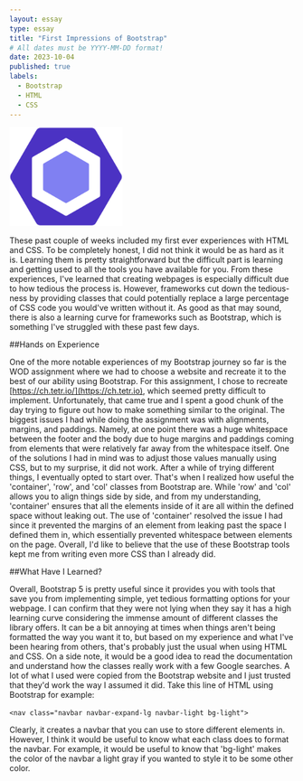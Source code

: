 ```yaml
---
layout: essay
type: essay
title: "First Impressions of Bootstrap"
# All dates must be YYYY-MM-DD format!
date: 2023-10-04
published: true
labels:
  - Bootstrap
  - HTML
  - CSS
---
```


<img width="200px" class="rounded float-start pe-4" src="../img/ESLint.png">

These past couple of weeks included my first ever experiences with HTML and CSS. To be completely honest, I did not think it would be as hard as it is. Learning them is pretty straightforward but the difficult part is learning and getting used to all the tools you have available for you. From these experiences, I've learned that creating webpages is especially difficult due to how tedious the process is. However, frameworks cut down the tedious-ness by providing classes that could potentially replace a large percentage of CSS code you would've written without it. As good as that may sound, there is also a learning curve for frameworks such as Bootstrap, which is something I've struggled with these past few days. 

##Hands on Experience

One of the more notable experiences of my Bootstrap journey so far is the WOD assignment where we had to choose a website and recreate it to the best of our ability using Bootstrap. For this assignment, I chose to recreate [https://ch.tetr.io/](https://ch.tetr.io), which seemed pretty difficult to implement. Unfortunately, that came true and I spent a good chunk of the day trying to figure out how to make something similar to the original. The biggest issues I had while doing the assignment was with alignments, margins, and paddings. Namely, at one point there was a huge whitespace between the footer and the body due to huge margins and paddings coming from elements that were relatively far away from the whitespace itself. One of the solutions I had in mind was to adjust those values manually using CSS, but to my surprise, it did not work. After a while of trying different things, I eventually opted to start over. That's when I realized how useful the 'container', 'row', and 'col' classes from Bootstrap are. While 'row' and 'col' allows you to align things side by side, and from my understanding, 'container' ensures that all the elements inside of it are all within the defined space without leaking out. The use of 'container' resolved the issue I had since it prevented the margins of an element from leaking past the space I defined them in, which essentially prevented whitespace between elements on the page. Overall, I'd like to believe that the use of these Bootstrap tools kept me from writing even more CSS than I already did.

##What Have I Learned?

Overall, Bootstrap 5 is pretty useful since it provides you with tools that save you from implementing simple, yet tedious formatting options for your webpage. I can confirm that they were not lying when they say it has a high learning curve considering the immense amount of different classes the library offers. It can be a bit annoying at times when things aren't being formatted the way you want it to, but based on my experience and what I've been hearing from others, that's probably just the usual when using HTML and CSS. On a side note, it would be a good idea to read the documentation and understand how the classes really work with a few Google searches. A lot of what I used were copied from the Bootstrap website and I just trusted that they'd work the way I assumed it did. Take this line of HTML using Bootstrap for example:

```<nav class="navbar navbar-expand-lg navbar-light bg-light">```

Clearly, it creates a navbar that you can use to store different elements in. However, I think it would be useful to know what each class does to format the navbar. For example, it would be useful to know that 'bg-light' makes the color of the navbar a light gray if you wanted to style it to be some other color. 
